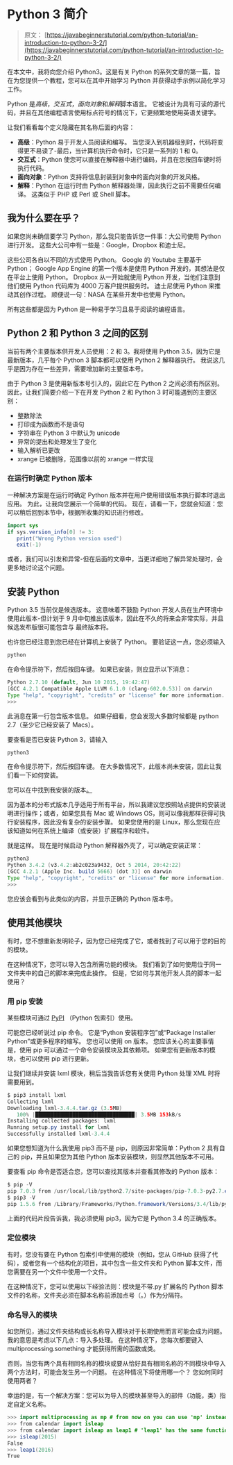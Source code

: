 # Python 3 简介

> 原文： [https://javabeginnerstutorial.com/python-tutorial/an-introduction-to-python-3-2/](https://javabeginnerstutorial.com/python-tutorial/an-introduction-to-python-3-2/)

在本文中，我将向您介绍 Python3。这是有关 Python 的系列文章的第一篇，旨在为您提供一个教程，您可以在其中开始学习 Python 并获得动手示例以简化学习工作。

Python 是*高级*，*交互式*，*面向对象*和*解释*脚本语言。 它被设计为具有可读的源代码，并且在其他编程语言使用标点符号的情况下，它更频繁地使用英语关键字。

让我们看看每个定义隐藏在其名称后面的内容：

*   **高级**：Python 易于开发人员阅读和编写。 当您深入到机器级别时，代码将变得更不易读了-最后，当计算机执行命令时，它只是一系列的 1 和 0。
*   **交互式**：Python 使您可以直接在解释器中进行编码，并且在您按回车键时将执行代码。
*   **面向对象**：Python 支持将信息封装到对象中的面向对象的开发风格。
*   **解释**：Python 在运行时由 Python 解释器处理，因此执行之前不需要任何编译。 这类似于 PHP 或 Perl 或 Shell 脚本。

## 我为什么要在乎？

如果您尚未确信要学习 Python，那么我只能告诉您一件事：大公司使用 Python 进行开发。 这些大公司中有一些是：Google，Dropbox 和迪士尼。

这些公司各自以不同的方式使用 Python。 Google 的 Youtube 主要基于 Python； Google App Engine 的第一个版本是使用 Python 开发的，其想法是仅在平台上使用 Python。 Dropbox 从一开始就使用 Python 开发，当他们注意到他们使用 Python 代码库为 4000 万客户提供服务时。 迪士尼使用 Python 来推动其创作过程。 顺便说一句：NASA 在某些开发中也使用 Python。

所有这些都是因为 Python 是一种易于学习且易于阅读的编程语言。

## Python 2 和 Python 3 之间的区别

当前有两个主要版本供开发人员使用：2 和 3。我将使用 Python 3.5，因为它是最新版本，几乎每个 Python 3 脚本都可以使用 Python 2 解释器执行。 我说这几乎是因为存在一些差异，需要增加新的主要版本号。

由于 Python 3 是使用新版本号引入的，因此它在 Python 2 之间必须有所区别。因此，让我们简要介绍一下在开发 Python 2 和 Python 3 时可能遇到的主要区别：

*   整数除法
*   打印成为函数而不是语句
*   字符串在 Python 3 中默认为 unicode
*   异常的提出和处理发生了变化
*   输入解析已更改
*   xrange 已被删除，范围像以前的 xrange 一样实现

### 在运行时确定 Python 版本

一种解决方案是在运行时确定 Python 版本并在用户使用错误版本执行脚本时退出应用。 为此，让我向您展示一个简单的代码。 现在，请看一下，您就会知道：您可以稍后回到本节中，根据所收集的知识进行修改。

```java
import sys
if sys.version_info[0] != 3:
   print("Wrong Python version used")
   exit(-1)
```

或者，我们可以引发和异常-但在后面的文章中，当更详细地了解异常处理时，会更多地讨论这个问题。

## 安装 Python

Python 3.5 当前仅是候选版本。 这意味着不鼓励 Python 开发人员在生产环境中使用此版本-但计划于 9 月中旬推出该版本，因此在不久的将来会非常实际，并且候选发布版很可能包含与 最终版本将。

也许您已经注意到您已经在计算机上安装了 Python。 要验证这一点，您必须输入

```java
python
```

在命令提示符下，然后按回车键。 如果已安装，则应显示以下消息：

```java
Python 2.7.10 (default, Jun 10 2015, 19:42:47)
[GCC 4.2.1 Compatible Apple LLVM 6.1.0 (clang-602.0.53)] on darwin
Type "help", "copyright", "credits" or "license" for more information.
>>>
```

此消息在第一行包含版本信息。 如果仔细看，您会发现大多数时候都是 python 2.7（至少它已经安装了 Macs）。

要查看是否已安装 Python 3，请输入

```java
python3
```

在命令提示符下，然后按回车键。 在大多数情况下，此版本尚未安装，因此让我们看一下如何安装。

您可以在中找到我安装的版本[。](https://www.python.org/downloads/)

因为基本的分布式版本几乎适用于所有平台，所以我建议您按照站点提供的安装说明进行操作；或者，如果您具有 Mac 或 Windows OS，则可以像我那样获得可执行安装程序，因此没有复杂的安装步骤。 如果您使用的是 Linux，那么您现在应该知道如何在系统上编译（或安装）扩展程序和软件。

就是这样。 现在是时候启动 Python 解释器外壳了，可以确定安装正常：

```java
python3
Python 3.4.2 (v3.4.2:ab2c023a9432, Oct 5 2014, 20:42:22)
[GCC 4.2.1 (Apple Inc. build 5666) (dot 3)] on darwin
Type "help", "copyright", "credits" or "license" for more information.
>>>
```

您应该会看到与此类似的内容，并显示正确的 Python 版本号。

## 使用其他模块

有时，您不想重新发明轮子，因为您已经完成了它，或者找到了可以用于您的目的的模块。

在这种情况下，您可以导入包含所需功能的模块。 我们看到了如何使用位于同一文件夹中的自己的脚本来完成此操作。 但是，它如何与其他开发人员的脚本一起使用？

### 用 pip 安装

某些模块可通过 [PyPI](https://pypi.python.org) （Python 包索引）使用。

可能您已经听说过 pip 命令。 它是“Python 安装程序包”或“Package Installer Python”或更多程序的缩写。 您也可以使用 on 版本。 您应该关心的主要事情是，使用 pip 可以通过一个命令安装模块及其依赖项。 如果您有更新版本的模块，也可以使用 pip 进行更新。

让我们继续并安装 lxml 模块，稍后当我告诉您有关使用 Python 处理 XML 时将需要用到。

```java
$ pip3 install lxml
Collecting lxml
Downloading lxml-3.4.4.tar.gz (3.5MB)
   100% |████████████████████████████████| 3.5MB 153kB/s
Installing collected packages: lxml
Running setup.py install for lxml
Successfully installed lxml-3.4.4
```

如果您想知道为什么我使用 pip3 而不是 pip，则原因非常简单：Python 2 具有自己的 pip，并且如果您为其他 Python 版本安装模块，则显然其他版本不可用。

要查看 pip 命令是否适合您，您可以查找其版本并查看其修改的 Python 版本：

```java
$ pip -V
pip 7.0.3 from /usr/local/lib/python2.7/site-packages/pip-7.0.3-py2.7.egg (python 2.7)
$ pip3 -V
pip 1.5.6 from /Library/Frameworks/Python.framework/Versions/3.4/lib/python3.4/site-packages (python 3.4)
```

上面的代码片段告诉我，我必须使用 pip3，因为它是 Python 3.4 的正确版本。

### 定位模块

有时，您没有要在 Python 包索引中使用的模块（例如，您从 GitHub 获得了代码），或者您有一个结构化的项目，其中包含一些文件夹和 Python 脚本文件，而您需要在另一个文件中使用一个文件。

在这种情况下，您可以使用以下经验法则：模块是不带.py 扩展名的 Python 脚本文件的名称，文件夹必须在脚本名称前添加点号（。）作为分隔符。

### 命名导入的模块

如您所见，通过文件夹结构或长名称导入模块对于长期使用而言可能会成为问题。 我的意思是考虑以下几点：导入多处理。 在这种情况下，您每次都要键入 multiprocessing.something 才能获得所需的函数或类。

否则，当您有两个具有相同名称的模块或要从恰好具有相同名称的不同模块中导入两个方法时，可能会发生另一个问题。 在这种情况下将使用哪一个？ 您如何同时使用两者？

幸运的是，有一个解决方案：您可以为导入的模块甚至导入的部件（功能，类）指定自定义名称。

```java
>>> import multiprocessing as mp # from now on you can use 'mp' instead of 'multiprocessing'
>>> from calendar import isleap
>>> from calendar import isleap as leap1 # 'leap1' has the same functionality than isleap
>>> isleap(2015)
False
>>> leap1(2016)
True
```

